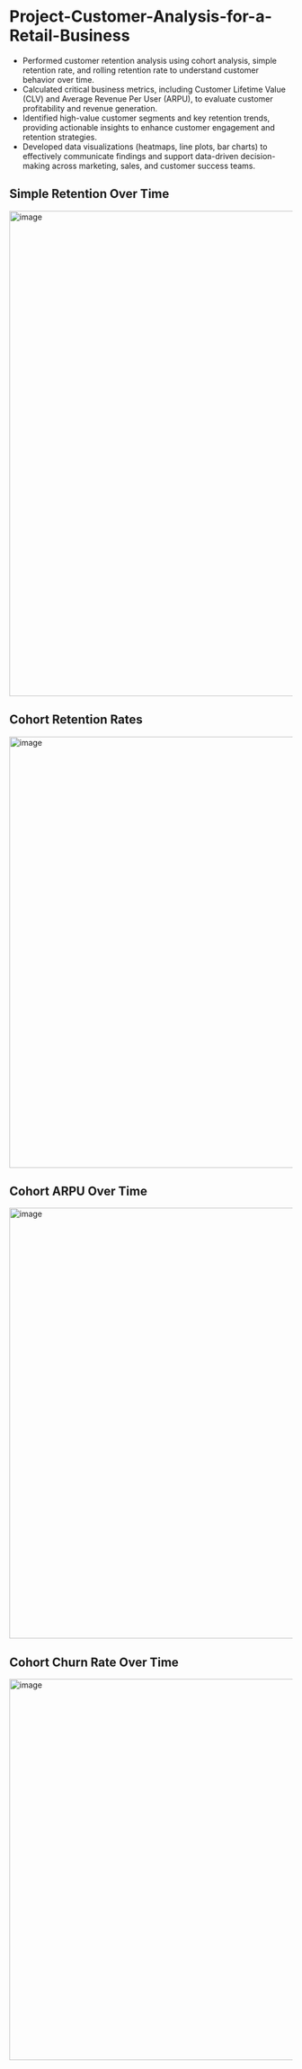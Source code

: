 # Project-Customer-Analysis-for-a-Retail-Business 

+ Performed customer retention analysis using cohort analysis, simple retention rate, and rolling retention rate to understand customer behavior over time.
+ Calculated critical business metrics, including Customer Lifetime Value (CLV) and Average Revenue Per User (ARPU), to evaluate customer profitability and revenue generation.
+ Identified high-value customer segments and key retention trends, providing actionable insights to enhance customer engagement and retention strategies.
+ Developed data visualizations (heatmaps, line plots, bar charts) to effectively communicate findings and support data-driven decision-making across marketing, sales, and customer success teams.

## Simple Retention Over Time
<img width="863" alt="image" src="https://github.com/user-attachments/assets/2ab9ab69-4332-476f-94ec-e1d479943386">

## Cohort Retention Rates

<img width="767" alt="image" src="https://github.com/user-attachments/assets/5edb350a-7969-461d-a95d-1a536ed9c3f3">

## Cohort ARPU Over Time

<img width="766" alt="image" src="https://github.com/user-attachments/assets/414a012b-09bb-4405-a144-06b5bab38af8">

## Cohort Churn Rate Over Time

<img width="678" alt="image" src="https://github.com/user-attachments/assets/11e9f2e3-8a15-4d16-a3c0-094eb6592321">



